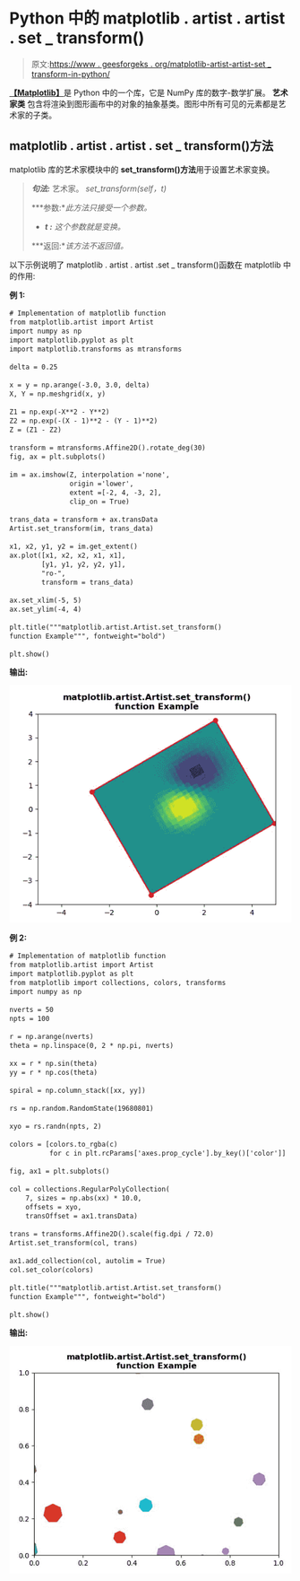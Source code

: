 # Python 中的 matplotlib . artist . artist . set _ transform()

> 原文:[https://www . geesforgeks . org/matplotlib-artist-artist-set _ transform-in-python/](https://www.geeksforgeeks.org/matplotlib-artist-artist-set_transform-in-python/)

[**【Matplotlib】**](https://www.geeksforgeeks.org/python-introduction-matplotlib/)是 Python 中的一个库，它是 NumPy 库的数字-数学扩展。 **艺术家类** 包含将渲染到图形画布中的对象的抽象基类。图形中所有可见的元素都是艺术家的子类。

## matplotlib . artist . artist . set _ transform()方法

matplotlib 库的艺术家模块中的 **set_transform()方法**用于设置艺术家变换。

> ***句法:*** 艺术家。 *set_transform(self，t)*
> 
> ***参数:**此方法只接受一个参数。*
> 
> *   ***t :** 这个参数就是变换。*
> 
> ***返回:**该方法不返回值。*

以下示例说明了 matplotlib . artist . artist .set _ transform()函数在 matplotlib 中的作用:

**例 1:**

```
# Implementation of matplotlib function
from matplotlib.artist import Artist 
import numpy as np 
import matplotlib.pyplot as plt 
import matplotlib.transforms as mtransforms 

delta = 0.25

x = y = np.arange(-3.0, 3.0, delta) 
X, Y = np.meshgrid(x, y) 

Z1 = np.exp(-X**2 - Y**2) 
Z2 = np.exp(-(X - 1)**2 - (Y - 1)**2) 
Z = (Z1 - Z2) 

transform = mtransforms.Affine2D().rotate_deg(30) 
fig, ax = plt.subplots() 

im = ax.imshow(Z, interpolation ='none', 
               origin ='lower', 
               extent =[-2, 4, -3, 2],  
               clip_on = True) 

trans_data = transform + ax.transData 
Artist.set_transform(im, trans_data) 

x1, x2, y1, y2 = im.get_extent() 
ax.plot([x1, x2, x2, x1, x1],  
        [y1, y1, y2, y2, y1], 
        "ro-", 
        transform = trans_data) 

ax.set_xlim(-5, 5) 
ax.set_ylim(-4, 4) 

plt.title("""matplotlib.artist.Artist.set_transform()
function Example""", fontweight="bold")

plt.show()
```

**输出:**

![](img/87789cd95dc2d792e36a7985a406b7f1.png)

**例 2:**

```
# Implementation of matplotlib function
from matplotlib.artist import Artist 
import matplotlib.pyplot as plt 
from matplotlib import collections, colors, transforms 
import numpy as np 

nverts = 50
npts = 100

r = np.arange(nverts) 
theta = np.linspace(0, 2 * np.pi, nverts) 

xx = r * np.sin(theta) 
yy = r * np.cos(theta) 

spiral = np.column_stack([xx, yy]) 

rs = np.random.RandomState(19680801) 

xyo = rs.randn(npts, 2) 

colors = [colors.to_rgba(c) 
          for c in plt.rcParams['axes.prop_cycle'].by_key()['color']] 

fig, ax1 = plt.subplots() 

col = collections.RegularPolyCollection( 
    7, sizes = np.abs(xx) * 10.0,  
    offsets = xyo,  
    transOffset = ax1.transData) 

trans = transforms.Affine2D().scale(fig.dpi / 72.0) 
Artist.set_transform(col, trans)  

ax1.add_collection(col, autolim = True) 
col.set_color(colors)

plt.title("""matplotlib.artist.Artist.set_transform()
function Example""", fontweight="bold")

plt.show()
```

**输出:**

![](img/13d9d8fec227a18aa972b3c65ce4e60a.png)